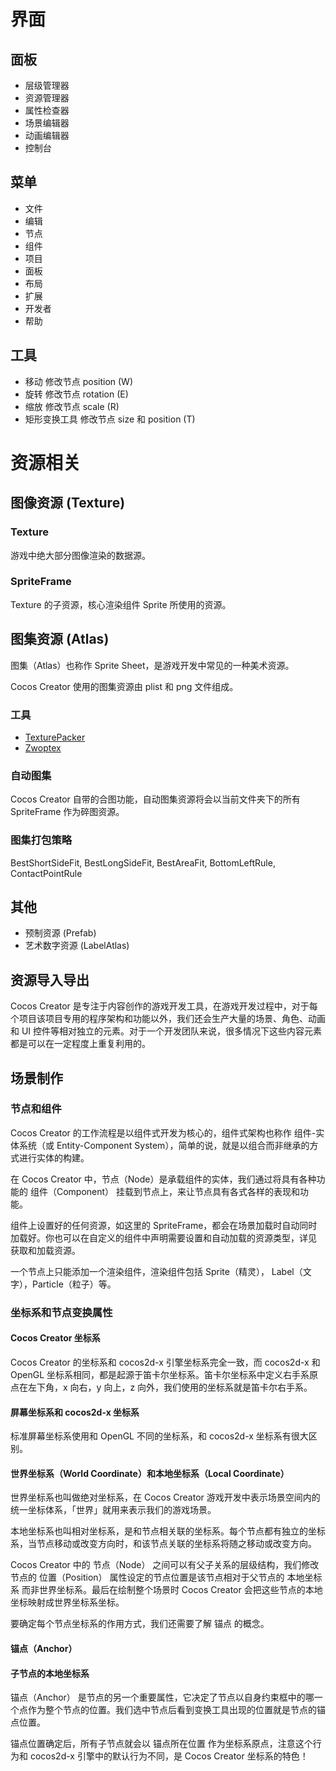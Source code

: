# 界面

## 面板

- 层级管理器
- 资源管理器
- 属性检查器
- 场景编辑器
- 动画编辑器
- 控制台

## 菜单

- 文件
- 编辑
- 节点
- 组件
- 项目
- 面板
- 布局
- 扩展
- 开发者
- 帮助

## 工具

- 移动 修改节点 position (W)
- 旋转 修改节点 rotation (E)
- 缩放 修改节点 scale (R)
- 矩形变换工具 修改节点 size 和 position (T)

# 资源相关

## 图像资源 (Texture)

### Texture

游戏中绝大部分图像渲染的数据源。

### SpriteFrame

Texture 的子资源，核心渲染组件 Sprite 所使用的资源。

## 图集资源 (Atlas)

图集（Atlas）也称作 Sprite Sheet，是游戏开发中常见的一种美术资源。

Cocos Creator 使用的图集资源由 plist 和 png 文件组成。

### 工具

- [TexturePacker](https://www.codeandweb.com/texturepacker)
- [Zwoptex](https://zwopple.com/zwoptex/)

### 自动图集

Cocos Creator 自带的合图功能，自动图集资源将会以当前文件夹下的所有 SpriteFrame 作为碎图资源。

### 图集打包策略

BestShortSideFit, BestLongSideFit, BestAreaFit, BottomLeftRule, ContactPointRule

## 其他

- 预制资源 (Prefab)
- 艺术数字资源 (LabelAtlas)

## 资源导入导出

Cocos Creator 是专注于内容创作的游戏开发工具，在游戏开发过程中，对于每个项目该项目专用的程序架构和功能以外，我们还会生产大量的场景、角色、动画和 UI 控件等相对独立的元素。对于一个开发团队来说，很多情况下这些内容元素都是可以在一定程度上重复利用的。

## 场景制作

### 节点和组件

Cocos Creator 的工作流程是以组件式开发为核心的，组件式架构也称作 组件-实体系统（或 Entity-Component System），简单的说，就是以组合而非继承的方式进行实体的构建。

在 Cocos Creator 中，节点（Node）是承载组件的实体，我们通过将具有各种功能的 组件（Component） 挂载到节点上，来让节点具有各式各样的表现和功能。

组件上设置好的任何资源，如这里的 SpriteFrame，都会在场景加载时自动同时加载好。你也可以在自定义的组件中声明需要设置和自动加载的资源类型，详见 获取和加载资源。

一个节点上只能添加一个渲染组件，渲染组件包括 Sprite（精灵）， Label（文字），Particle（粒子）等。

### 坐标系和节点变换属性

#### Cocos Creator 坐标系

Cocos Creator 的坐标系和 cocos2d-x 引擎坐标系完全一致，而 cocos2d-x 和 OpenGL 坐标系相同，都是起源于笛卡尔坐标系。笛卡尔坐标系中定义右手系原点在左下角，x 向右，y 向上，z 向外，我们使用的坐标系就是笛卡尔右手系。

#### 屏幕坐标系和 cocos2d-x 坐标系

标准屏幕坐标系使用和 OpenGL 不同的坐标系，和 cocos2d-x 坐标系有很大区别。

#### 世界坐标系（World Coordinate）和本地坐标系（Local Coordinate）

世界坐标系也叫做绝对坐标系，在 Cocos Creator 游戏开发中表示场景空间内的统一坐标体系，「世界」就用来表示我们的游戏场景。

本地坐标系也叫相对坐标系，是和节点相关联的坐标系。每个节点都有独立的坐标系，当节点移动或改变方向时，和该节点关联的坐标系将随之移动或改变方向。

Cocos Creator 中的 节点（Node） 之间可以有父子关系的层级结构，我们修改节点的 位置（Position） 属性设定的节点位置是该节点相对于父节点的 本地坐标系 而非世界坐标系。最后在绘制整个场景时 Cocos Creator 会把这些节点的本地坐标映射成世界坐标系坐标。

要确定每个节点坐标系的作用方式，我们还需要了解 锚点 的概念。

#### 锚点（Anchor）

#### 子节点的本地坐标系

锚点（Anchor） 是节点的另一个重要属性，它决定了节点以自身约束框中的哪一个点作为整个节点的位置。我们选中节点后看到变换工具出现的位置就是节点的锚点位置。

锚点位置确定后，所有子节点就会以 锚点所在位置 作为坐标系原点，注意这个行为和 cocos2d-x 引擎中的默认行为不同，是 Cocos Creator 坐标系的特色！
